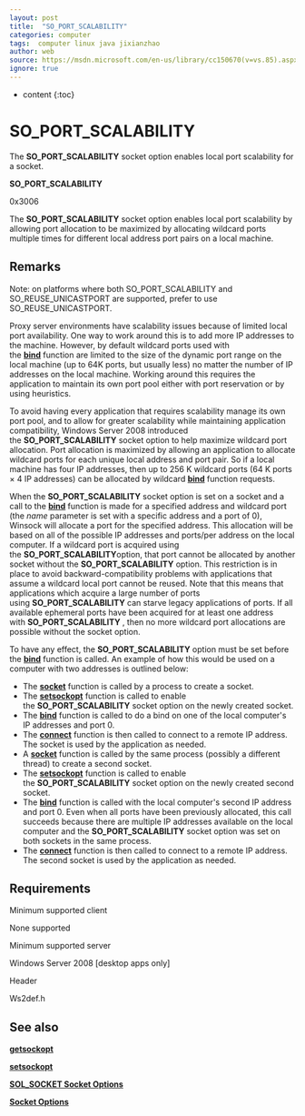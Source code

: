 ```yaml
---
layout: post
title:  "SO_PORT_SCALABILITY"
categories: computer
tags:  computer linux java jixianzhao
author: web
source: https://msdn.microsoft.com/en-us/library/cc150670(v=vs.85).aspx
ignore: true
---
```


* content
{:toc}


SO\_PORT\_SCALABILITY
=====================

The **SO\_PORT\_SCALABILITY** socket option enables local port scalability for a socket.

**SO\_PORT\_SCALABILITY**

0x3006

The **SO\_PORT\_SCALABILITY** socket option enables local port scalability by allowing port allocation to be maximized by allocating wildcard ports multiple times for different local address port pairs on a local machine.

Remarks
-------

Note: on platforms where both SO\_PORT\_SCALABILITY and SO\_REUSE\_UNICASTPORT are supported, prefer to use SO\_REUSE\_UNICASTPORT.

Proxy server environments have scalability issues because of limited local port availability. One way to work around this is to add more IP addresses to the machine. However, by default wildcard ports used with the [**bind**](https://msdn.microsoft.com/en-us/library/ms737550(v=vs.85).aspx) function are limited to the size of the dynamic port range on the local machine (up to 64K ports, but usually less) no matter the number of IP addresses on the local machine. Working around this requires the application to maintain its own port pool either with port reservation or by using heuristics.

To avoid having every application that requires scalability manage its own port pool, and to allow for greater scalability while maintaining application compatibility, Windows Server 2008 introduced the **SO\_PORT\_SCALABILITY** socket option to help maximize wildcard port allocation. Port allocation is maximized by allowing an application to allocate wildcard ports for each unique local address and port pair. So if a local machine has four IP addresses, then up to 256 K wildcard ports (64 K ports × 4 IP addresses) can be allocated by wildcard [**bind**](https://msdn.microsoft.com/en-us/library/ms737550(v=vs.85).aspx) function requests.

When the **SO\_PORT\_SCALABILITY** socket option is set on a socket and a call to the [**bind**](https://msdn.microsoft.com/en-us/library/ms737550(v=vs.85).aspx) function is made for a specified address and wildcard port (the _name_ parameter is set with a specific address and a port of 0), Winsock will allocate a port for the specified address. This allocation will be based on all of the possible IP addresses and ports/per address on the local computer. If a wildcard port is acquired using the **SO\_PORT\_SCALABILITY**option, that port cannot be allocated by another socket without the **SO\_PORT\_SCALABILITY** option. This restriction is in place to avoid backward-compatibility problems with applications that assume a wildcard local port cannot be reused. Note that this means that applications which acquire a large number of ports using **SO\_PORT\_SCALABILITY** can starve legacy applications of ports. If all available ephemeral ports have been acquired for at least one address with **SO\_PORT\_SCALABILITY** , then no more wildcard port allocations are possible without the socket option.

To have any effect, the **SO\_PORT\_SCALABILITY** option must be set before the [**bind**](https://msdn.microsoft.com/en-us/library/ms737550(v=vs.85).aspx) function is called. An example of how this would be used on a computer with two addresses is outlined below:

*   The [**socket**](https://msdn.microsoft.com/en-us/library/ms740506(v=vs.85).aspx) function is called by a process to create a socket.
*   The [**setsockopt**](https://msdn.microsoft.com/en-us/library/ms740476(v=vs.85).aspx) function is called to enable the **SO\_PORT\_SCALABILITY** socket option on the newly created socket.
*   The [**bind**](https://msdn.microsoft.com/en-us/library/ms737550(v=vs.85).aspx) function is called to do a bind on one of the local computer's IP addresses and port 0.
*   The [**connect**](https://msdn.microsoft.com/en-us/library/ms737625(v=vs.85).aspx) function is then called to connect to a remote IP address. The socket is used by the application as needed.
*   A [**socket**](https://msdn.microsoft.com/en-us/library/ms740506(v=vs.85).aspx) function is called by the same process (possibly a different thread) to create a second socket.
*   The [**setsockopt**](https://msdn.microsoft.com/en-us/library/ms740476(v=vs.85).aspx) function is called to enable the **SO\_PORT\_SCALABILITY** socket option on the newly created second socket.
*   The [**bind**](https://msdn.microsoft.com/en-us/library/ms737550(v=vs.85).aspx) function is called with the local computer's second IP address and port 0. Even when all ports have been previously allocated, this call succeeds because there are multiple IP addresses available on the local computer and the **SO\_PORT\_SCALABILITY** socket option was set on both sockets in the same process.
*   The [**connect**](https://msdn.microsoft.com/en-us/library/ms737625(v=vs.85).aspx) function is then called to connect to a remote IP address. The second socket is used by the application as needed.

Requirements
------------

Minimum supported client

None supported

Minimum supported server

Windows Server 2008 \[desktop apps only\]

Header

Ws2def.h

See also
--------

[**getsockopt**](https://msdn.microsoft.com/en-us/library/ms738544(v=vs.85).aspx)

[**setsockopt**](https://msdn.microsoft.com/en-us/library/ms740476(v=vs.85).aspx)

[**SOL_SOCKET Socket Options**](https://msdn.microsoft.com/en-us/library/ms740532(v=vs.85).aspx)

[**Socket Options**](https://msdn.microsoft.com/en-us/library/ms740525(v=vs.85).aspx)





